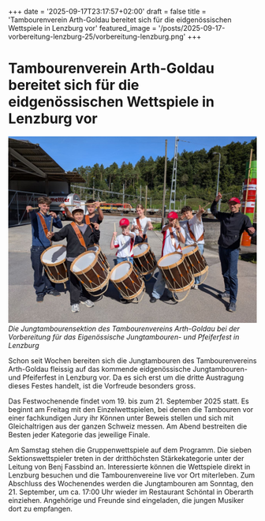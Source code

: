 +++
date = '2025-09-17T23:17:57+02:00'
draft = false
title = 'Tambourenverein Arth-Goldau bereitet sich für die eidgenössischen Wettspiele in Lenzburg vor'
featured_image = '/posts/2025-09-17-vorbereitung-lenzburg-25/vorbereitung-lenzburg.png'
+++

# Tambourenverein Arth-Goldau bereitet sich für die eidgenössischen Wettspiele in Lenzburg vor

![Vorbereitung Lenzburg 25](vorbereitung-lenzburg.png)
*Die Jungtambourensektion des Tambourenvereins Arth-Goldau bei der Vorbereitung für das Eigenössische Jungtambouren- und Pfeiferfest in Lenzburg*

Schon seit Wochen bereiten sich die Jungtambouren des Tambourenvereins Arth-Goldau fleissig auf das kommende eidgenössische Jungtambouren- und Pfeiferfest in Lenzburg vor.
Da es sich erst um die dritte Austragung dieses Festes handelt, ist die Vorfreude besonders gross.

Das Festwochenende findet vom 19. bis zum 21. September 2025 statt. Es beginnt am Freitag mit den Einzelwettspielen,
bei denen die Tambouren vor einer fachkundigen Jury ihr Können unter Beweis stellen und sich mit Gleichaltrigen aus der ganzen Schweiz messen.
Am Abend bestreiten die Besten jeder Kategorie das jeweilige Finale.

Am Samstag stehen die Gruppenwettspiele auf dem Programm. Die sieben Sektionswettspieler treten in der dritthöchsten Stärkekategorie unter der Leitung von Benj Fassbind an.
Interessierte können die Wettspiele direkt in Lenzburg besuchen und die Tambourenvereine live vor Ort miterleben.
Zum Abschluss des Wochenendes werden die Jungtambouren am Sonntag, den 21. September, um ca. 17:00 Uhr wieder im
Restaurant Schöntal in Oberarth einziehen. Angehörige und Freunde sind eingeladen, die jungen Musiker dort zu empfangen.
